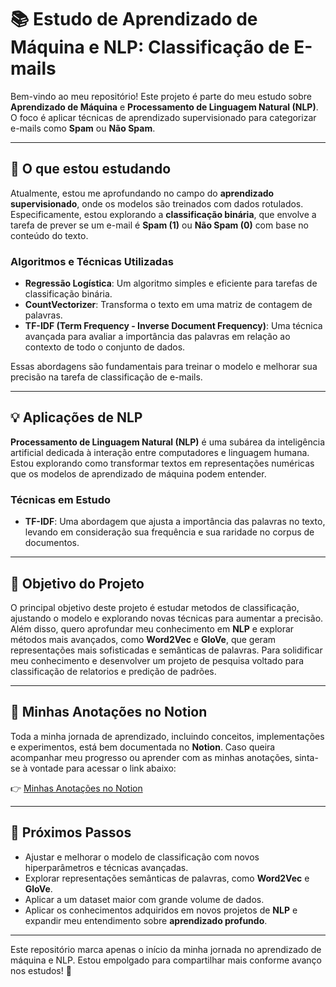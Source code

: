 # 📚 Estudo de Aprendizado de Máquina e NLP: Classificação de E-mails

Bem-vindo ao meu repositório! Este projeto é parte do meu estudo sobre **Aprendizado de Máquina** e **Processamento de Linguagem Natural (NLP)**. O foco é aplicar técnicas de aprendizado supervisionado para categorizar e-mails como **Spam** ou **Não Spam**.

---

## 🎯 O que estou estudando

Atualmente, estou me aprofundando no campo do **aprendizado supervisionado**, onde os modelos são treinados com dados rotulados. Especificamente, estou explorando a **classificação binária**, que envolve a tarefa de prever se um e-mail é **Spam (1)** ou **Não Spam (0)** com base no conteúdo do texto.


### Algoritmos e Técnicas Utilizadas

- **Regressão Logística**: Um algoritmo simples e eficiente para tarefas de classificação binária.
- **CountVectorizer**: Transforma o texto em uma matriz de contagem de palavras.
- **TF-IDF (Term Frequency - Inverse Document Frequency)**: Uma técnica avançada para avaliar a importância das palavras em relação ao contexto de todo o conjunto de dados.

Essas abordagens são fundamentais para treinar o modelo e melhorar sua precisão na tarefa de classificação de e-mails.

---

## 💡 Aplicações de NLP

**Processamento de Linguagem Natural (NLP)** é uma subárea da inteligência artificial dedicada à interação entre computadores e linguagem humana. Estou explorando como transformar textos em representações numéricas que os modelos de aprendizado de máquina podem entender.

### Técnicas em Estudo

- **TF-IDF**: Uma abordagem que ajusta a importância das palavras no texto, levando em consideração sua frequência e sua raridade no corpus de documentos.
  
---

## 🚀 Objetivo do Projeto

O principal objetivo deste projeto é estudar metodos de classificação, ajustando o modelo e explorando novas técnicas para aumentar a precisão. Além disso, quero aprofundar meu conhecimento em **NLP** e explorar métodos mais avançados, como **Word2Vec** e **GloVe**, que geram representações mais sofisticadas e semânticas de palavras. Para solidificar meu conhecimento e desenvolver um projeto de pesquisa voltado para classificação de relatorios e predição de padrões. 

---

## 📘 Minhas Anotações no Notion

Toda a minha jornada de aprendizado, incluindo conceitos, implementações e experimentos, está bem documentada no **Notion**. Caso queira acompanhar meu progresso ou aprender com as minhas anotações, sinta-se à vontade para acessar o link abaixo:

👉 [Minhas Anotações no Notion]([(https://www.notion.so/Machine-Learning-19529775681780f69a99c37f685b3307?pvs=4)])

---

## 🔮 Próximos Passos

- Ajustar e melhorar o modelo de classificação com novos hiperparâmetros e técnicas avançadas.
- Explorar representações semânticas de palavras, como **Word2Vec** e **GloVe**.
- Aplicar a um dataset maior com grande volume de dados.
- Aplicar os conhecimentos adquiridos em novos projetos de **NLP** e expandir meu entendimento sobre **aprendizado profundo**.

---

Este repositório marca apenas o início da minha jornada no aprendizado de máquina e NLP. Estou empolgado para compartilhar mais conforme avanço nos estudos! 🚀
